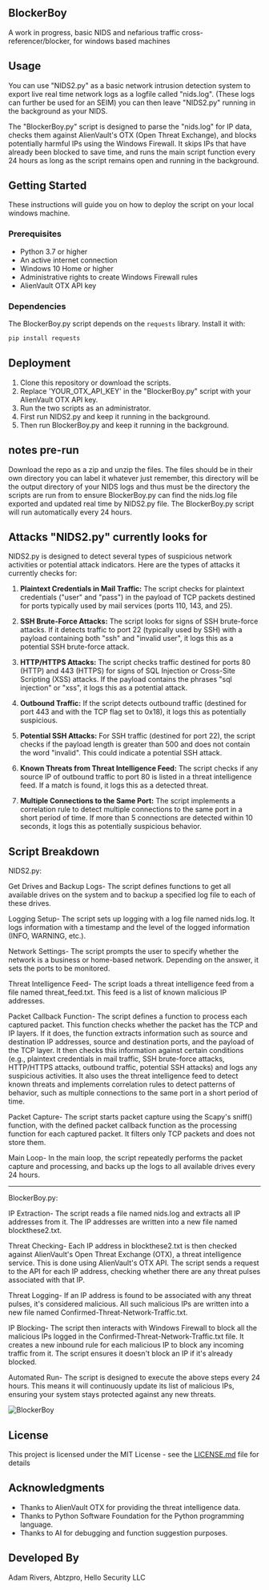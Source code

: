 ## BlockerBoy

A work in progress, basic NIDS and nefarious traffic cross-referencer/blocker, for windows based machines

## Usage

You can use "NIDS2.py" as a basic network intrusion detection system to export live real time network logs as a logfile called "nids.log". (These logs can further be used for an SEIM)
you can then leave "NIDS2.py" running in the background as your NIDS.

The "BlockerBoy.py" script is designed to parse the "nids.log" for IP data, checks them against AlienVault's OTX (Open Threat Exchange), and blocks potentially harmful IPs using the Windows Firewall. It skips IPs that have already been blocked to save time, and runs the main script function every 24 hours as long as the script remains open and running in the background. 

## Getting Started

These instructions will guide you on how to deploy the script on your local windows machine.

### Prerequisites

- Python 3.7 or higher
- An active internet connection
- Windows 10 Home or higher
- Administrative rights to create Windows Firewall rules
- AlienVault OTX API key

### Dependencies

The BlockerBoy.py script depends on the `requests` library. Install it with:

```bash
pip install requests
```

## Deployment

1. Clone this repository or download the scripts.
2. Replace 'YOUR_OTX_API_KEY' in the "BlockerBoy.py" script with your AlienVault OTX API key.
3. Run the two scripts as an administrator.
4. First run NIDS2.py and keep it running in the background.
5. Then run BlockerBoy.py and keep it running in the background.

## notes pre-run

Download the repo as a zip and unzip the files. The files should be in their own directory you can label it whatever just remember, this directory will be the output directory of your NIDS logs and thus must be the directory the scripts are run from to ensure BlockerBoy.py can find the nids.log file exported and updated real time by NIDS2.py file. The BlockerBoy.py script will run automatically every 24 hours. 

## Attacks "NIDS2.py" currently looks for

NIDS2.py is designed to detect several types of suspicious network activities or potential attack indicators. Here are the types of attacks it currently checks for:

1. **Plaintext Credentials in Mail Traffic:** The script checks for plaintext credentials ("user" and "pass") in the payload of TCP packets destined for ports typically used by mail services (ports 110, 143, and 25).

2. **SSH Brute-Force Attacks:** The script looks for signs of SSH brute-force attacks. If it detects traffic to port 22 (typically used by SSH) with a payload containing both "ssh" and "invalid user", it logs this as a potential SSH brute-force attack.

3. **HTTP/HTTPS Attacks:** The script checks traffic destined for ports 80 (HTTP) and 443 (HTTPS) for signs of SQL Injection or Cross-Site Scripting (XSS) attacks. If the payload contains the phrases "sql injection" or "xss", it logs this as a potential attack.

4. **Outbound Traffic:** If the script detects outbound traffic (destined for port 443 and with the TCP flag set to 0x18), it logs this as potentially suspicious.

5. **Potential SSH Attacks:** For SSH traffic (destined for port 22), the script checks if the payload length is greater than 500 and does not contain the word "invalid". This could indicate a potential SSH attack.

6. **Known Threats from Threat Intelligence Feed:** The script checks if any source IP of outbound traffic to port 80 is listed in a threat intelligence feed. If a match is found, it logs this as a detected threat.

7. **Multiple Connections to the Same Port:** The script implements a correlation rule to detect multiple connections to the same port in a short period of time. If more than 5 connections are detected within 10 seconds, it logs this as potentially suspicious behavior.


## Script Breakdown

NIDS2.py: 

Get Drives and Backup Logs- The script defines functions to get all available drives on the system and to backup a specified log file to each of these drives.

Logging Setup- The script sets up logging with a log file named nids.log. It logs information with a timestamp and the level of the logged information (INFO, WARNING, etc.).

Network Settings- The script prompts the user to specify whether the network is a business or home-based network. Depending on the answer, it sets the ports to be monitored.

Threat Intelligence Feed- The script loads a threat intelligence feed from a file named threat_feed.txt. This feed is a list of known malicious IP addresses.

Packet Callback Function- The script defines a function to process each captured packet. This function checks whether the packet has the TCP and IP layers. If it does, the function extracts information such as source and destination IP addresses, source and destination ports, and the payload of the TCP layer. It then checks this information against certain conditions (e.g., plaintext credentials in mail traffic, SSH brute-force attacks, HTTP/HTTPS attacks, outbound traffic, potential SSH attacks) and logs any suspicious activities. It also uses the threat intelligence feed to detect known threats and implements correlation rules to detect patterns of behavior, such as multiple connections to the same port in a short period of time.

Packet Capture- The script starts packet capture using the Scapy's sniff() function, with the defined packet callback function as the processing function for each captured packet. It filters only TCP packets and does not store them.

Main Loop- In the main loop, the script repeatedly performs the packet capture and processing, and backs up the logs to all available drives every 24 hours.

_____________________________________________________________________________________________________________________________________________________________________________________________________________________

BlockerBoy.py:

IP Extraction- The script reads a file named nids.log and extracts all IP addresses from it. The IP addresses are written into a new file named blockthese2.txt.

Threat Checking- Each IP address in blockthese2.txt is then checked against AlienVault's Open Threat Exchange (OTX), a threat intelligence service. This is done using AlienVault's OTX API. The script sends a request to the API for each IP address, checking whether there are any threat pulses associated with that IP.

Threat Logging- If an IP address is found to be associated with any threat pulses, it's considered malicious. All such malicious IPs are written into a new file named Confirmed-Threat-Network-Traffic.txt.

IP Blocking- The script then interacts with Windows Firewall to block all the malicious IPs logged in the Confirmed-Threat-Network-Traffic.txt file. It creates a new inbound rule for each malicious IP to block any incoming traffic from it. The script ensures it doesn't block an IP if it's already blocked.

Automated Run- The script is designed to execute the above steps every 24 hours. This means it will continuously update its list of malicious IPs, ensuring your system stays protected against any new threats.

![BlockerBoy](https://github.com/abtzpro/BlockerBoy/assets/121298839/5d7a3300-c785-4c2f-8fd7-57cabe3861f4)


## License

This project is licensed under the MIT License - see the [LICENSE.md](LICENSE.md) file for details

## Acknowledgments

- Thanks to AlienVault OTX for providing the threat intelligence data.
- Thanks to Python Software Foundation for the Python programming language.
- Thanks to AI for debugging and function suggestion purposes.

## Developed By

Adam Rivers, Abtzpro, Hello Security LLC
